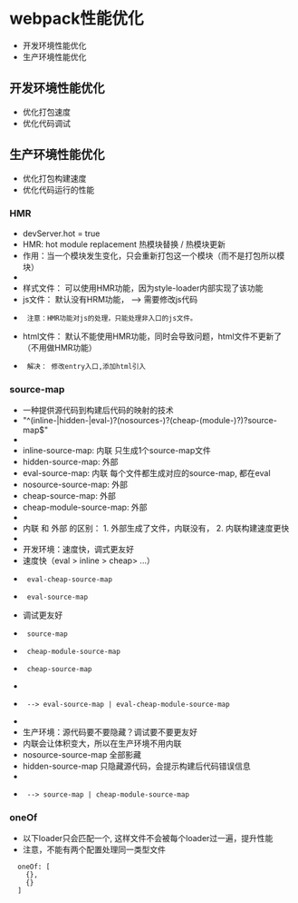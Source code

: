 # webpack性能优化
* 开发环境性能优化
* 生产环境性能优化

## 开发环境性能优化
* 优化打包速度
* 优化代码调试

## 生产环境性能优化
* 优化打包构建速度
* 优化代码运行的性能

### HMR
 * devServer.hot = true
 * HMR: hot module replacement 热模块替换 / 热模块更新
 * 作用：当一个模块发生变化，只会重新打包这一个模块（而不是打包所以模块）
 * 
 *  样式文件：  可以使用HMR功能，因为style-loader内部实现了该功能
 *  js文件：    默认没有HRM功能， --> 需要修改js代码
 *      注意：HMR功能对js的处理，只能处理非入口的js文件。
 *  html文件：  默认不能使用HMR功能，同时会导致问题，html文件不更新了（不用做HMR功能）
 *      解决： 修改entry入口,添加html引入

### source-map
* 一种提供源代码到构建后代码的映射的技术
* "^(inline-|hidden-|eval-)?(nosources-)?(cheap-(module-)?)?source-map$"
* 
*  inline-source-map:       内联    只生成1个source-map文件
*  hidden-source-map:       外部
*  eval-source-map:         内联    每个文件都生成对应的source-map, 都在eval
*  nosource-source-map:     外部
*  cheap-source-map:        外部
*  cheap-module-source-map: 外部
*  
*  内联 和 外部 的区别： 1. 外部生成了文件，内联没有， 2. 内联构建速度更快
*  
*  开发环境：速度快，调式更友好
*    速度快（eval > inline > cheap> ...）
*      eval-cheap-source-map
*      eval-source-map
*    调试更友好
*      source-map
*      cheap-module-source-map
*      cheap-source-map
*       
*      --> eval-source-map | eval-cheap-module-source-map
*  
*  生产环境：源代码要不要隐藏？调试要不要更友好
*    内联会让体积变大，所以在生产环境不用内联
*    nosource-source-map   全部影藏
*    hidden-source-map    只隐藏源代码，会提示构建后代码错误信息
*    
*      --> source-map | cheap-module-source-map


### oneOf
*  以下loader只会匹配一个, 这样文件不会被每个loader过一遍，提升性能
*  注意，不能有两个配置处理同一类型文件
```
  oneOf: [
    {},
    {}
  ]
```
